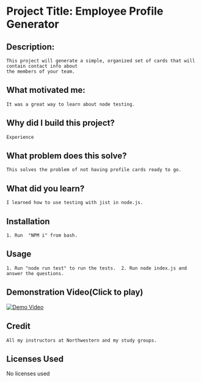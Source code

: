 
# Project Title: Employee Profile Generator
## Description:
    This project will generate a simple, organized set of cards that will contain contact info about
    the members of your team.
## What motivated me:
    It was a great way to learn about node testing.
## Why did I build this project?
    Experience
## What problem does this solve?
    This solves the problem of not having profile cards ready to go.
## What did you learn?
    I learned how to use testing with jist in node.js.
## Installation
    1. Run  "NPM i" from bash. 
## Usage
    1. Run "node run test" to run the tests.  2. Run node index.js and answer the questions.
## Demonstration Video(Click to play)
[![Demo Video](https://img.youtube.com/vi/RBxn7bktA3A/0.jpg)](https://www.youtube.com/watch?v=RBxn7bktA3A)
## Credit
    All my instructors at Northwestern and my study groups.
## Licenses Used
No licenses used